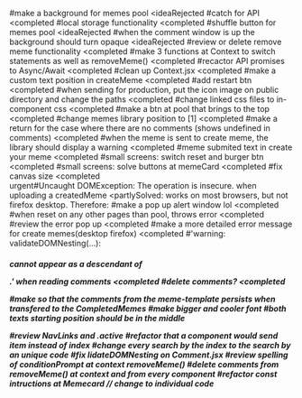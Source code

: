 #make a background for memes pool <ideaRejected
#catch for API <completed
#local storage functionality <completed
#shuffle button for memes pool <ideaRejected
#when the comment window is up the background should turn opaque <ideaRejected
#review or delete remove meme functionality <completed
#make 3 functions at Context to switch statements as well as removeMeme() <completed
#recactor API promises to Async/Await <completed
#clean up Context.jsx <completed
#make a custom text position in createMeme <completed
#add restart btn <completed
#when sending for production, put the icon image on public directory and change the paths <completed
#change linked css files to in-component css <completed
#make a btn at pool that brings to the top <completed
#change memes library position to [1] <completed
#make a return for the case where there are no comments (shows undefined in comments) <completed
#when the meme is sent to create meme, the library should display a warning <completed
#meme submited text in create your meme <completed
#small screens: switch reset and burger btn <completed
#small screens: solve buttons at memeCard <completed
#fix canvas size <completed     
urgent#Uncaught DOMException: The operation is insecure. when uploading a createdMeme <partlySolved: works on most browsers, but not firefox desktop. Therefore:
#make a pop up alert window lol <completed
#when reset on any other pages than pool, throws error <completed
#review the error pop up <completed
#make a more detailed error message for create memes(desktop firefox) <completed
#'warning: validateDOMNesting(...): <h5> cannot appear as a descendant of <p>.' when reading comments <completed
#delete comments? <completed










#make so that the comments from the meme-template persists when transfered to the CompletedMemes 
#make bigger and cooler font
#both texts starting position should be in the middle


#review NavLinks and .active
#refactor that a component would send item instead of index 
#change every search by the index to the search by an unique code
#fix lidateDOMNesting on Comment.jsx
#review spelling of conditionPrompt at context removeMeme()
#delete comments from removeMeme() at context and from every component
#refactor const intructions at Memecard  // change to individual code
 

